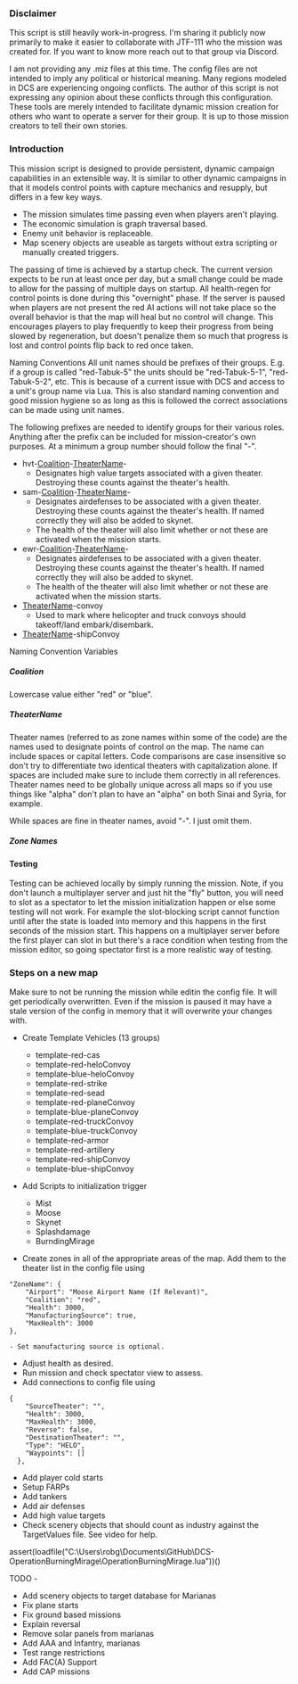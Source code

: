 ### Disclaimer
This script is still heavily work-in-progress. I'm sharing it publicly now primarily to make it easier to collaborate with JTF-111 who the mission was created for. If you want to know more reach out to that group via Discord.

I am not providing any .miz files at this time. The config files are not intended to imply any political or historical meaning. Many regions modeled in DCS are experiencing ongoing conflicts. The author of this script is not expressing any opinion about these conflicts through this configuration. These tools are merely intended to facilitate dynamic mission creation for others who want to operate a server for their group. It is up to those mission creators to tell their own stories.

### Introduction
This mission script is designed to provide persistent, dynamic campaign capabilities in an extensible way. It is similar to other dynamic campaigns in that it models control points with capture mechanics and resupply, but differs in a few key ways.
 - The mission simulates time passing even when players aren't playing.
 - The economic simulation is graph traversal based.
 - Enemy unit behavior is replaceable.
 - Map scenery objects are useable as targets without extra scripting or manually created triggers.

The passing of time is achieved by a startup check. The current version expects to be run at least once per day, but a small change could be made to allow for the passing of multiple days on startup. All health-regen for control points is done during this "overnight" phase. If the server is paused when players are not present the red AI actions will not take place so the overall behavior is that the map will heal but no control will change. This encourages players to play frequently to keep their progress from being slowed by regeneration, but doesn't penalize them so much that progress is lost and control points flip back to red once taken.

Naming Conventions
All unit names should be prefixes of their groups. E.g. if a group is called "red-Tabuk-5" the units should be "red-Tabuk-5-1", "red-Tabuk-5-2", etc. This is because of a current issue with DCS and access to a unit's group name via Lua. This is also standard naming convention and good mission hygiene so as long as this is followed the correct associations can be made using unit names.

The following prefixes are needed to identify groups for their various roles. Anything after the prefix can be included for mission-creator's own purposes. At a minimum a group number should follow the final "-".
 - hvt-[Coalition](#Coalition)-[TheaterName](#TheaterName)-
	 - Designates high value targets associated with a given theater. Destroying these counts against the theater's health.
 - sam-[Coalition](#Coalition)-[TheaterName](#TheaterName)-
	 - Designates airdefenses to be associated with a given theater. Destroying these counts against the theater's health. If named correctly they will also be added to skynet. 
	 - The health of the theater will also limit whether or not these are activated when the mission starts.
 - ewr-[Coalition](#Coalition)-[TheaterName](#TheaterName)-
	 - Designates airdefenses to be associated with a given theater. Destroying these counts against the theater's health. If named correctly they will also be added to skynet.
	 - The health of the theater will also limit whether or not these are activated when the mission starts.
 - [TheaterName](#TheaterName)-convoy
	- Used to mark where helicopter and truck convoys should takeoff/land embark/disembark.
 - [TheaterName](#TheaterName)-shipConvoy

Naming Convention Variables
##### Coalition
Lowercase value either "red" or "blue". 

##### TheaterName
Theater names (referred to as zone names within some of the code) are the names used to designate points of control on the map. The name can include spaces or capital letters. Code comparisons are case insensitive so don't try to differentiate two identical theaters with capitalization alone. If spaces are included make sure to include them correctly in all references. Theater names need to be globally unique across all maps so if you use things like "alpha" don't plan to have an "alpha" on both Sinai and Syria, for example.

While spaces are fine in theater names, avoid "-". I just omit them.

##### Zone Names

#### Testing
Testing can be achieved locally by simply running the mission. Note, if you don't launch a multiplayer server and just hit the "fly" button, you will need to slot as a spectator to let the mission initialization happen or else some testing will not work. For example the slot-blocking script cannot function until after the state is loaded into memory and this happens in the first seconds of the mission start. This happens on a multiplayer server before the first player can slot in but there's a race condition when testing from the mission editor, so going spectator first is a more realistic way of testing.


### Steps on a new map

Make sure to not be running the mission while editin the config file. It will get periodically overwritten. Even if the mission is paused it may have a stale version of the config in memory that it will overwrite your changes with.
 - Create Template Vehicles (13 groups)
	- template-red-cas
	- template-red-heloConvoy
	- template-blue-heloConvoy
	- template-red-strike
	- template-red-sead
	- template-red-planeConvoy
	- template-blue-planeConvoy
	- template-red-truckConvoy
	- template-blue-truckConvoy
	- template-red-armor
	- template-red-artillery
	- template-red-shipConvoy
	- template-blue-shipConvoy

 - Add Scripts to initialization trigger
	- Mist
	- Moose
	- Skynet
	- Splashdamage
	- BurndingMirage

 - Create zones in all of the appropriate areas of the map. Add them to the theater list in the config file using
```
"ZoneName": {
	"Airport": "Moose Airport Name (If Relevant)",
	"Coalition": "red",
	"Health": 3000,
	"ManufacturingSource": true,
	"MaxHealth": 3000
},
```
	- Set manufacturing source is optional.
 - Adjust health as desired.
 - Run mission and check spectator view to assess.
 - Add connections to config file using
```
{
	"SourceTheater": "",
	"Health": 3000,
	"MaxHealth": 3000,
	"Reverse": false,
	"DestinationTheater": "",
	"Type": "HELO",
	"Waypoints": []
  },
```

 - Add player cold starts
 - Setup FARPs
 - Add tankers
 - Add air defenses
 - Add high value targets
 - Check scenery objects that should count as industry against the TargetValues file. See video for help.

assert(loadfile("C:\\Users\\robg\\Documents\\GitHub\\DCS-OperationBurningMirage\\OperationBurningMirage.lua"))()

TODO - 
 - Add scenery objects to target database for Marianas
 - Fix plane starts
 - Fix ground based missions
 - Explain reversal
 - Remove solar panels from marianas
 - Add AAA and Infantry, marianas
 - Test range restrictions
 - Add FAC(A) Support
 - Add CAP missions
